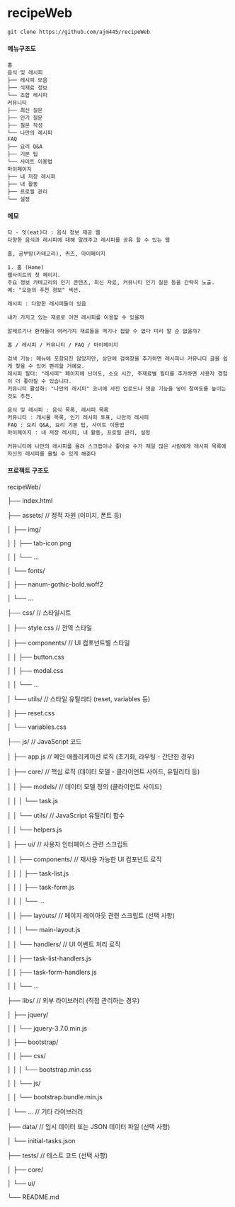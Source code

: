 # recipeWeb

```
git clone https://github.com/ajm445/recipeWeb
```
#### 메뉴구조도
```
홈
음식 및 레시피
├── 레시피 모음
├── 식재료 정보
└── 조합 레시피
커뮤니티
├── 최신 질문
├── 인기 질문
├── 질문 작성
└── 나만의 레시피
FAQ
├── 요리 Q&A
├── 기본 팁
└── 사이트 이용법
마이페이지
├── 내 저장 레시피
├── 내 활동
├── 프로필 관리
└── 설정
```
#### 메모
```
다 - 잇(eat)다 : 음식 정보 제공 웹
다양한 음식과 레시피에 대해 알려주고 레시피를 공유 할 수 있는 웹

홈, 공부방(카테고리), 퀴즈, 마이페이지

1. 홈 (Home)
웹사이트의 첫 페이지.
주요 정보 카테고리의 인기 콘텐츠, 최신 자료, 커뮤니티 인기 질문 등을 간략히 노출.
예: "오늘의 추천 정보" 섹션.

레시피 : 다양한 레시피들이 있음

내가 가지고 있는 재료로 어떤 레시피를 이용할 수 있을까

알레르기나 환자들이 여러가지 재료들을 먹기나 접할 수 없다 미리 알 순 없을까?

홈 / 레시피 / 커뮤니티 / FAQ / 마이페이지

검색 기능: 메뉴에 포함되진 않았지만, 상단에 검색창을 추가하면 레시피나 커뮤니티 글을 쉽게 찾을 수 있어 편리할 거예요.
레시피 필터: "레시피" 페이지에 난이도, 소요 시간, 주재료별 필터를 추가하면 사용자 경험이 더 좋아질 수 있습니다.
커뮤니티 활성화: "나만의 레시피" 코너에 사진 업로드나 댓글 기능을 넣어 참여도를 높이는 것도 추천.

음식 및 레시피 : 음식 목록, 레시피 목록
커뮤니티 : 개시물 목록, 인기 레시피 투표, 나만의 레시피
FAQ : 요리 Q&A, 요리 기본 팁, 사이트 이용법
마이페이지 : 내 저장 레시피, 내 활동, 프로필 관리, 설정

커뮤니티에 나만의 레시피를 올려 스크랩이나 좋아요 수가 제일 많은 사람에게 레시피 목록에 자신의 레시피를 올릴 수 있게 해준다
```


#### 프로젝트 구조도

recipeWeb/​

├── index.html​

├── assets/             // 정적 자원 (이미지, 폰트 등)​

│   ├── img/​

│   │   ├── tab-icon.png

│   │   └── ...​

│   └── fonts/​

│       ├── nanum-gothic-bold.woff2​

│       └── ...​

├── css/                // 스타일시트​

│   ├── style.css       // 전역 스타일​

│   ├── components/     // UI 컴포넌트별 스타일​

│   │   ├── button.css​

│   │   ├── modal.css​

│   │   └── ...​

│   └── utils/          // 스타일 유틸리티 (reset, variables 등)​

│       ├── reset.css​

│       └── variables.css​

├── js/                 // JavaScript 코드​

│   ├── app.js          // 메인 애플리케이션 로직 (초기화, 라우팅 - 간단한 경우)​

│   ├── core/           // 핵심 로직 (데이터 모델 - 클라이언트 사이드, 유틸리티 등)​

│   │   ├── models/       // 데이터 모델 정의 (클라이언트 사이드)​

│   │   │   └── task.js​

│   │   └── utils/        // JavaScript 유틸리티 함수​

│   │       └── helpers.js​

│   ├── ui/             // 사용자 인터페이스 관련 스크립트​

│   │   ├── components/   // 재사용 가능한 UI 컴포넌트 로직​

│   │   │   ├── task-list.js​

│   │   │   ├── task-form.js​

│   │   │   └── ...​

│   │   ├── layouts/      // 페이지 레이아웃 관련 스크립트 (선택 사항)​

│   │   │   └── main-layout.js​

│   │   └── handlers/     // UI 이벤트 처리 로직​

│   │       ├── task-list-handlers.js​

│   │       ├── task-form-handlers.js​

│   │       └── ...​

├── libs/               // 외부 라이브러리 (직접 관리하는 경우)​

│   ├── jquery/​

│   │   └── jquery-3.7.0.min.js​

│   ├── bootstrap/​

│   │   ├── css/​

│   │   │   └── bootstrap.min.css​

│   │   └── js/​

│   │       └── bootstrap.bundle.min.js​

│   └── ...             // 기타 라이브러리​

├── data/               // 임시 데이터 또는 JSON 데이터 파일 (선택 사항)​

│   └── initial-tasks.json​

├── tests/              // 테스트 코드 (선택 사항)​

│   ├── core/​

│   └── ui/​

└── README.md​
